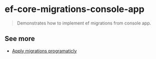 # ef-core-migrations-console-app

> Demonstrates how to implement ef migrations from console app.

## See more
- [Apply migrations programaticly](https://learn.microsoft.com/en-us/ef/core/managing-schemas/migrations/applying?tabs=dotnet-core-cli#apply-migrations-at-runtime)

